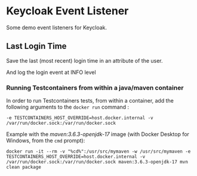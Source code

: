 # Keycloak Event Listener

Some demo event listeners for Keycloak.

## Last Login Time

Save the last (most recent) login time in an attribute of the user.

And log the login event at INFO level


### Running Testcontainers from within a java/maven container

In order to run Testcontainers tests, from within a container, add the following arguments to the `docker run` command :

```shell
-e TESTCONTAINERS_HOST_OVERRIDE=host.docker.internal -v /var/run/docker.sock:/var/run/docker.sock 
```

Example with the *maven:3.6.3-openjdk-17* image (with Docker Desktop for Windows, from the `cmd` prompt):

```
docker run -it --rm -v "%cd%":/usr/src/mymaven -w /usr/src/mymaven -e TESTCONTAINERS_HOST_OVERRIDE=host.docker.internal -v /var/run/docker.sock:/var/run/docker.sock maven:3.6.3-openjdk-17 mvn clean package
```